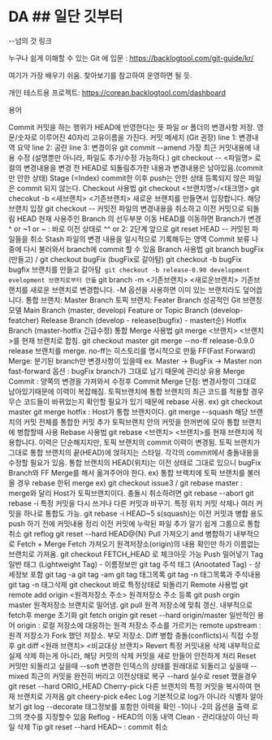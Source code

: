 # DA ## 일단 깃부터
--넘의 것
링크

누구나 쉽게 이해할 수 있는 Git 에 입문 : https://backlogtool.com/git-guide/kr/

여기가 가장 배우기 쉬움. 찾아보기를 참고하여 운영하면 될 듯.

개인 테스트용 프로젝트: https://corean.backlogtool.com/dashboard

용어

Commit
커밋을 하는 행위가 HEAD에 반영한다는 뜻
파일 or 폴더의 변경사항 저장.
영문/숫자로 이루어진 40자리 고유이름을 가진다.
커밋 메세지 (Git 권장)
line 1: 변경내역 요약
line 2: 공란
line 3: 변경이유
git commit --amend 가장 최근 커밋내용에 내용 수정 (설명뿐만 아니라, 파일도 추가/수정 가능하다.)
git checkout -- <파일명> 로컬의 변경내용을 변경 전 HEAD로 되돌림추가한 내용과 변경내용은 남아있음.(commit만 안한 상태)
Stage (=Index)
commit한 이후 push는 안한 상태
등록되지 않은 파일은 commit 되지 않는다.
Checkout
사용법
git checkout <브랜치명>/<태크명>
git checokut -b <새브랜치> <기존브랜치> 새로운 브랜치를 만들면서 입장합니다.
해당 브랜치 입장
git checkout -- 커밋전 파일의 변경내용을 취소하고 이전 커밋으로 되돌림
HEAD
현재 사용주인 Branch 의 선두부분
이동
HEAD를 이동하면 Branch가 변경
^ or ~1 or ~ : 바로 이전 상태로
^^ or 2: 2단계 앞으로
git reset HEAD -- 커밋된 파일들을 취소
Stash
파일의 변경 내용을 일시적으로 기록해두는 영역
Commit 보류
나중에 다시 불러와서 branch에 commit 할 수 있음
Branch
사용법
git branch bugFix (만들고) / git checkout bugFix (bugFix로 갈아탐)
git checkout -b bugFix bugfix 브랜치를 만들고 갈아탐`
git checkout -b release-0.90 development evelopment 브랜치로부터 만듦`
git branch -m <기존브랜치> <새로운브랜치> 기존브랜치를 새로운 브랜치로 변경합니다. -M 옵션을 사용하면 이미 있는 브랜치라도 덮어씁니다.
통합 브랜치: Master Branch
토픽 브랜치: Feater Branch
성공적인 Git 브랜칭 모델
Main Branch (master, develop)
Feature or Topic Branch (develop-featcher)
Release Branch (develop - release(bugfix) - mastert순)
Hotfix Branch (master-hotfix 긴급수정)
통합
Merge
사용법
git merge <브랜치> <브랜치>를 현재 브랜치로 합침.
git checkout master
git merge --no-ff release-0.9.0 release 브랜치를 merge. no-ff는 히스토리를 명시적으로 만듦
FF(Fast Forward) Merge: 분기된 branch만 변경사항이 있을때
ex. Master -> BugFix -> Master
non fast-forward 옵션 : bugFix branch가 그대로 남기 때문에 관리상 유용
Merge Commit : 양쪽의 변경을 가져와서 수정후 Commit
Merge 단점: 변경사항이 그대로 남아있기때문에 이력이 복잡해짐.
토픽브랜치에 통합 브랜치의 최근 코드를 적용할 경우 무슨 코드들이 바뀌었는지 확인할 필요가 있기 때문에 rebase 사용.
ex) git checkout master git merge hotfix : Host가 통합 브랜치이다.
git merge --squash
해당 브랜치의 커밋 전체를 통합한 커밋 추가
토픽브랜치 안의 커밋을 한꺼번에 모아 통합 브랜치에 병합할때 사용
Rebase
사용법
git rebase <브랜치> <브랜치>를 현재 브랜치에 적용합니다.
이력은 단순해지지만, 토픽 브랜치의 commit 이력이 변경됨.
토픽 브랜치가 그대로 통합 브랜치의 끝(HEAD)에 얹혀지는 스타일.
각각의 commit에서 충돌내용을 수정할 필요가 있음.
통합 브랜치의 HEAD(위치)는 이전 상태로 그대로 있으니 bugFix Branch와 FF Merge를 해서 옮겨주어야 한다.
ex) 통합 브랙치에 토픽 브랜치를 불러올 경우 rebase 한뒤 merge
ex) git checkout issue3 / git rebase master : merge와 달리 Host가 토픽브랜치이다.
충돌시 취소하려면 git rebase --abort
git rebase -i
특정 커밋을 다시 쓰거나 다른 커밋과 바꾸기. 특정 위치 커밋 삭제나 여러 커밋을 하나로 통합도 가능.
git rebase -i HEAD~5
s(squash)는 이전 커밋과 병합
용도
push 하기 전에 커밋내용 정리
이전 커밋에 누락된 파일 추가
알기 쉽게 그룹으로 통합
취소
git reflog
git reset --hard HEAD@{N}
Pull
가져오기 and 병합하기
내부적으로 Fetch + Merge
Fetch
가져오기
원격저장소(origin)의 내용 확인만 하기
이름없는 브랜치로 가져옴. git checkout FETCH_HEAD 로 체크아웃 가능
Push
밀어넣기
Tag
일반 태그 (Lightweight Tag) - 이름정보만
git tag <tag-name>
주석 태그 (Anootated Tag) - 상세정보 포함
git tag -a <tag-name>
git tag -am <comment> <tag-name>
git tag 태그목록
git tag -n 태그목록과 주석내용
git tag -n <tag-name> 태그삭제
git checkout <tag-name> 바로 특정상태로 되돌리기
Remote
사용법
git remote add origin <원격저장소 주소> 원격저장소 주소 등록
git push orgin master 원격저장소 브랜치로 밀어냄.
git pull 원격 저장소에 맞춰 갱신. 내부적으로 fetch후 merge
초기화
git fetch origin
git reset --hard origin/master
일반적인 용어
origin : 로컬 저장소에 대응하는 원격 저장소 주소를 가르키는 remote
upstream : 원격 저장소가 Fork 했던 저장소. 부모 저장소.
Diff
병합 충돌(conflicts)시 직접 수정후
git diff <원래 브랜치> <비교대상 브랜치>
Revert
특정 커밋내용 삭제
내부적으로 실제 삭제 하는게 아니라, 해당 커밋의 삭제 커밋을 새로 만들어 안전하게 처리
Reset
커밋만 되돌리고 싶을때 --soft
변경한 인덱스의 상태를 원래대로 되돌리고 싶을때 --mixed
최근의 커밋을 완전히 버리고 이전상태로 복구 --hard
실수로 reset 했을경우
git reset --hard ORIG_HEAD
Cherry-pick
다른 브랜치의 특정 커밋을 복사하여 현재 브랜치로 가져옴
git cheery-pick e4ec
Log
기본적으로 log가 아니라 식별자 알아보기
git log --decorate 태그정보를 포함한 이력을 확인
-1이나 -2의 옵션을 출력 로그의 갯수를 지정할수 있음
Reflog - HEAD의 이동 내역
Clean - 관리대상이 아닌 파일 삭제
Tip
git reset --hard HEAD~ : commit 취소
